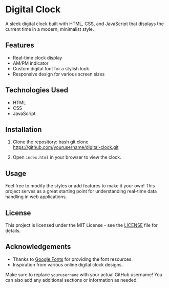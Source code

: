 # Digital Clock

A sleek digital clock built with HTML, CSS, and JavaScript that displays the current time in a modern, minimalist style.

## Features

- Real-time clock display
- AM/PM indicator
- Custom digital font for a stylish look
- Responsive design for various screen sizes

## Technologies Used

- HTML
- CSS
- JavaScript

## Installation

1. Clone the repository:
 bash
   git clone https://github.com/yourusername/digital-clock.git
   
2. Open `index.html` in your browser to view the clock.

## Usage

Feel free to modify the styles or add features to make it your own! This project serves as a great starting point for understanding real-time data handling in web applications.

## License

This project is licensed under the MIT License - see the [LICENSE](LICENSE) file for details.

## Acknowledgements

- Thanks to [Google Fonts](https://fonts.google.com/) for providing the font resources.
- Inspiration from various online digital clock designs.


Make sure to replace `yourusername` with your actual GitHub username! You can also add any additional sections or information as needed.
